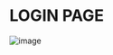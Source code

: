 # LOGIN PAGE

![image](https://user-images.githubusercontent.com/73840387/184159603-29ecdccf-10e7-459e-872f-003999221165.png)
